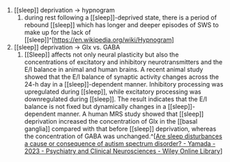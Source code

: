 1. [[sleep]] deprivation → hypnogram
	1. during rest following a [[sleep]]-deprived state, there is a period of rebound [[sleep]] which has longer and deeper episodes of SWS to make up for the lack of [[sleep]]^[https://en.wikipedia.org/wiki/Hypnogram]
2. [[sleep]] deprivation → Glx vs. GABA
	1. [[Sleep]] affects not only neural plasticity but also the concentrations of excitatory and inhibitory neurotransmitters and the E/I balance in animal and human brains. A recent animal study showed that the E/I balance of synaptic activity changes across the 24-h day in a [[sleep]]-dependent manner. Inhibitory processing was upregulated during [[sleep]], while excitatory processing was downregulated during [[sleep]]. The result indicates that the E/I balance is not fixed but dynamically changes in a [[sleep]]-dependent manner. A human MRS study showed that [[sleep]] deprivation increased the concentration of Glx in the [[basal ganglia]] compared with that before [[sleep]] deprivation, whereas the concentration of GABA was unchanged.^[[Are sleep disturbances a cause or consequence of autism spectrum disorder? - Yamada - 2023 - Psychiatry and Clinical Neurosciences - Wiley Online Library](https://onlinelibrary.wiley.com/doi/10.1111/pcn.13550)]